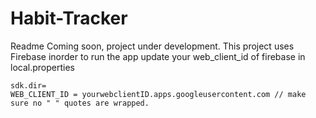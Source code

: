 # Habit-Tracker
 
Readme Coming soon, project under development. This project uses Firebase inorder to run the app update your web_client_id of firebase in local.properties

```
sdk.dir=
WEB_CLIENT_ID = yourwebclientID.apps.googleusercontent.com // make sure no " " quotes are wrapped.
```
